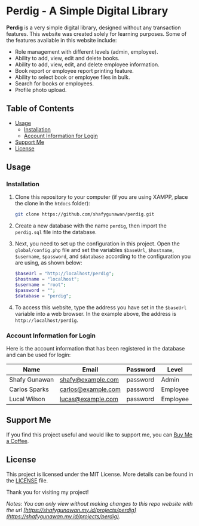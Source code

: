 # Perdig - A Simple Digital Library

**Perdig** is a very simple digital library, designed without any transaction features. This website was created solely for learning purposes. Some of the features available in this website include:

- Role management with different levels (admin, employee).
- Ability to add, view, edit and delete books.
- Ability to add, view, edit, and delete employee information.
- Book report or employee report printing feature.
- Ability to select book or employee files in bulk.
- Search for books or employees.
- Profile photo upload.

## Table of Contents

- [Usage](#usage)
  - [Installation](#installation)
  - [Account Information for Login](#account-information-for-login)
- [Support Me](#support-me)
- [License](#license)

## Usage

### Installation

1. Clone this repository to your computer (if you are using XAMPP, place the clone in the `htdocs` folder):

   ```bash
   git clone https://github.com/shafygunawan/perdig.git
   ```

2. Create a new database with the name `perdig`, then import the `perdig.sql` file into the database.

3. Next, you need to set up the configuration in this project. Open the `global/config.php` file and set the variables `$baseUrl`, `$hostname`, `$username`, `$password`, and `$database` according to the configuration you are using, as shown below:

   ```php
   $baseUrl = "http://localhost/perdig";
   $hostname = "localhost";
   $username = "root";
   $password = "";
   $database = "perdig";
   ```

4. To access this website, type the address you have set in the `$baseUrl` variable into a web browser. In the example above, the address is `http://localhost/perdig`.

### Account Information for Login

Here is the account information that has been registered in the database and can be used for login:

| Name          | Email              | Password | Level    |
| ------------- | ------------------ | -------- | -------- |
| Shafy Gunawan | shafy@example.com  | password | Admin    |
| Carlos Sparks | carlos@example.com | password | Employee |
| Lucal Wilson  | lucas@example.com  | password | Employee |

## Support Me

If you find this project useful and would like to support me, you can <a href="https://www.buymeacoffee.com/shafygunawan" target="_blank">Buy Me a Coffee</a>.

## License

This project is licensed under the MIT License. More details can be found in the [LICENSE](https://github.com/shafygunawan/perdig/blob/main/LICENSE) file.

Thank you for visiting my project!

_Notes: You can only view without making changes to this repo website with the url [https://shafygunawan.my.id/projects/perdig](https://shafygunawan.my.id/projects/perdig)._
